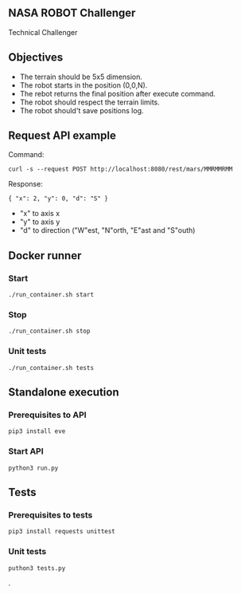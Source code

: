 ## NASA ROBOT Challenger

Technical Challenger

## Objectives

* The terrain should be 5x5 dimension.
* The robot starts in the position (0,0,N).
* The rebot returns the final position after execute command.
* The robot should respect the terrain limits.
* The robot should't save positions log.

## Request API example

Command:

`curl -s --request POST http://localhost:8080/rest/mars/MMRMMRMM`

Response:

```
{ "x": 2, "y": 0, "d": "S" }
```

* "x" to axis x
* "y" to axis y
* "d" to direction ("W"est, "N"orth, "E"ast and "S"outh)

## Docker runner

### Start

`./run_container.sh start`

### Stop

`./run_container.sh stop`

### Unit tests

`./run_container.sh tests`

## Standalone execution

### Prerequisites to API

`pip3 install eve`

### Start API

`python3 run.py`

## Tests

### Prerequisites to tests

`pip3 install requests unittest`

### Unit tests

`puthon3 tests.py`

.
